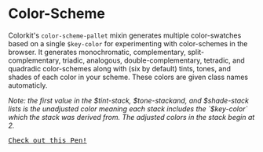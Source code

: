 # Color-Scheme

Colorkit's `color-scheme-pallet` mixin generates multiple color-swatches based on a single `$key-color` for experimenting with color-schemes in the browser. It generates monochromatic, complementary, split-complementary, triadic, analogous, double-complementary, tetradic, and quadradic color-schemes along with (six by default) tints, tones, and shades of each color in your scheme. These colors are given class names automaticly. 

_Note: the first value in the $tint-stack, $tone-stackand, and $shade-stack lists is the unadjusted color meaning each stack includes the `$key-color` which the stack was derived from. The adjusted colors in the stack begin at 2._


<pre class="codepen" data-height="700" data-type="result" data-href="glxBi" data-user="kwaledesign" data-safe="true"><code></code><a href="http://codepen.io/kwaledesign/pen/glxBi">Check out this Pen!</a></pre>
<script async src="http://codepen.io/assets/embed/ei.js"></script>

